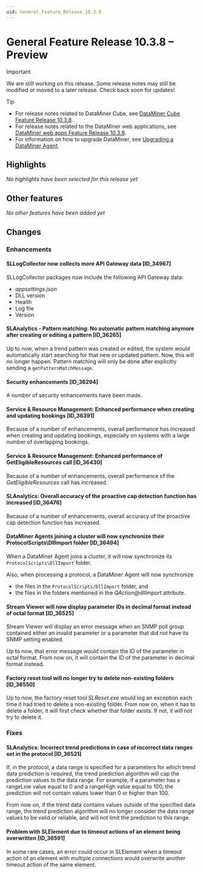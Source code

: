 ```yaml
---
uid: General_Feature_Release_10.3.8
---
```


# General Feature Release 10.3.8 – Preview

> [!IMPORTANT]
> We are still working on this release. Some release notes may still be modified or moved to a later release. Check back soon for updates!

> [!TIP]
>
> - For release notes related to DataMiner Cube, see [DataMiner Cube Feature Release 10.3.8](xref:Cube_Feature_Release_10.3.8).
> - For release notes related to the DataMiner web applications, see [DataMiner web apps Feature Release 10.3.8](xref:Web_apps_Feature_Release_10.3.8).
> - For information on how to upgrade DataMiner, see [Upgrading a DataMiner Agent](xref:Upgrading_a_DataMiner_Agent).

## Highlights

*No highlights have been selected for this release yet*

## Other features

*No other features have been added yet*

## Changes

### Enhancements

#### SLLogCollector now collects more API Gateway data [ID_34967]

<!-- MR 10.4.0 - FR 10.3.8 -->

SLLogCollector packages now include the following API Gateway data:

- *appsettings.json*
- DLL version
- Health
- Log file
- Version

#### SLAnalytics - Pattern matching: No automatic pattern matching anymore after creating or editing a pattern [ID_36265]

<!-- MR 10.4.0 - FR 10.3.8 -->

Up to now, when a trend pattern was created or edited, the system would automatically start searching for that new or updated pattern. Now, this will no longer happen. Pattern matching will only be done after explicitly sending a `getPatternMatchMessage`.

#### Security enhancements [ID_36294]

<!-- 36294: MR 10.3.0 [CU5] - FR 10.3.8 -->

A number of security enhancements have been made.

#### Service & Resource Management: Enhanced performance when creating and updating bookings [ID_36391]

<!-- MR 10.4.0 - FR 10.3.8 -->

Because of a number of enhancements, overall performance has increased when creating and updating bookings, especially on systems with a large number of overlapping bookings.

#### Service & Resource Management: Enhanced performance of GetEligibleResources call [ID_36430]

<!-- MR 10.3.0 [CU5] - FR 10.3.8 -->

Because of a number of enhancements, overall performance of the *GetEligibleResources* call has increased.

#### SLAnalytics: Overall accuracy of the proactive cap detection function has increased [ID_36476]

<!-- MR 10.4.0 - FR 10.3.8 -->

Because of a number of enhancements, overall accuracy of the proactive cap detection function has increased.

#### DataMiner Agents joining a cluster will now synchronize their ProtocolScripts\DllImport folder [ID_36494]

<!-- MR 10.2.0 [CU17]/10.3.0 [CU5] - FR 10.3.8 -->

When a DataMiner Agent joins a cluster, it will now synchronize its `ProtocolScripts\DllImport` folder.

Also, when processing a protocol, a DataMiner Agent will now synchronize

- the files in the `ProtocolScripts/DllImport` folder, and
- the files in the folders mentioned in the *QAction@dllImport* attribute.

#### Stream Viewer will now display parameter IDs in decimal format instead of octal format [ID_36525]

<!-- MR 10.2.0 [CU17]/10.3.0 [CU5] - FR 10.3.8 -->

Stream Viewer will display an error message when an SNMP poll group contained either an invalid parameter or a parameter that did not have its SNMP setting enabled.

Up to now, that error message would contain the ID of the parameter in octal format. From now on, it will contain the ID of the parameter in decimal format instead.

#### Factory reset tool will no longer try to delete non-existing folders [ID_36550]

<!-- MR 10.2.0 [CU17]/10.3.0 [CU5] - FR 10.3.8 -->

Up to now, the factory reset tool *SLReset.exe* would log an exception each time it had tried to delete a non-existing folder. From now on, when it has to delete a folder, it will first check whether that folder exists. If not, it will not try to delete it.

### Fixes

#### SLAnalytics: Incorrect trend predictions in case of incorrect data ranges set in the protocol [ID_36521]

<!-- MR 10.2.0 [CU17]/10.3.0 [CU5] - FR 10.3.8 -->

If, in the protocol, a data range is specified for a parameters for which trend data prediction is required, the trend prediction algorithm will cap the prediction values to the data range. For example, if a parameter has a rangeLow value equal to 0 and a rangeHigh value equal to 100, the prediction will not contain values lower than 0 or higher than 100.

From now on, if the trend data contains values outside of the specified data range, the trend prediction algorithm will no longer consider the data range values to be valid or reliable, and will not limit the prediction to this range.

#### Problem with SLElement due to timeout actions of an element being overwritten [ID_36591]

<!-- MR 10.3.0 [CU5] - FR 10.3.8 -->

In some rare cases, an error could occur in SLElement when a timeout action of an element with multiple connections would overwrite another timeout action of the same element.
